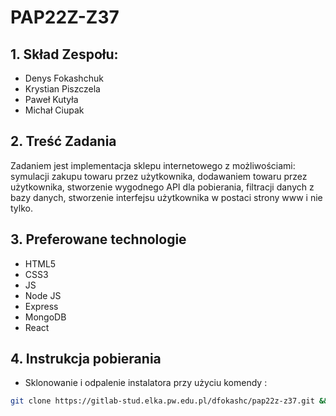 # PAP22Z-Z37

## 1. Skład Zespołu:

- Denys Fokashchuk
- Krystian Piszczela
- Paweł Kutyła
- Michał Ciupak

## 2. Treść Zadania

Zadaniem jest implementacja sklepu internetowego z możliwościami: symulacji zakupu towaru przez użytkownika, dodawaniem towaru przez użytkownika, stworzenie wygodnego API dla pobierania, filtracji danych z bazy danych, stworzenie interfejsu użytkownika w postaci strony www i nie tylko.

## 3. Preferowane technologie

- HTML5
- CSS3
- JS
- Node JS
- Express
- MongoDB
- React
## 4. Instrukcja pobierania
- Sklonowanie i odpalenie instalatora przy użyciu komendy : 
```sh
git clone https://gitlab-stud.elka.pw.edu.pl/dfokashc/pap22z-z37.git && cd pap22z-z37 && sudo apt install nodejs && sudo apt install npm && npm i && node app.js

```
